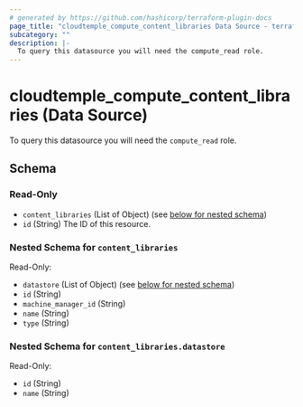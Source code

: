 ```yaml
---
# generated by https://github.com/hashicorp/terraform-plugin-docs
page_title: "cloudtemple_compute_content_libraries Data Source - terraform-provider-cloudtemple"
subcategory: ""
description: |-
  To query this datasource you will need the compute_read role.
---
```


# cloudtemple_compute_content_libraries (Data Source)

To query this datasource you will need the `compute_read` role.



<!-- schema generated by tfplugindocs -->
## Schema

### Read-Only

- `content_libraries` (List of Object) (see [below for nested schema](#nestedatt--content_libraries))
- `id` (String) The ID of this resource.

<a id="nestedatt--content_libraries"></a>
### Nested Schema for `content_libraries`

Read-Only:

- `datastore` (List of Object) (see [below for nested schema](#nestedobjatt--content_libraries--datastore))
- `id` (String)
- `machine_manager_id` (String)
- `name` (String)
- `type` (String)

<a id="nestedobjatt--content_libraries--datastore"></a>
### Nested Schema for `content_libraries.datastore`

Read-Only:

- `id` (String)
- `name` (String)



